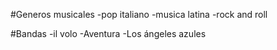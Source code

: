 #Generos musicales 
-pop italiano
-musica latina
-rock and roll

#Bandas
-il volo
-Aventura
-Los ángeles azules

